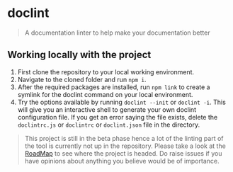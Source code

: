 # doclint

> A documentation linter to help make your documentation better

## Working locally with the project

1. First clone the repository to your local working environment.
2. Navigate to the cloned folder and run `npm i`.
3. After the required packages are installed, run `npm link` to create a symlink for the doclint command on your local environment.
4. Try the options available by running `doclint --init` or `doclint -i`. This will give you an interactive shell to generate your own doclint configuration file. If you get an error saying the file exists, delete the `doclintrc.js` or `doclintrc` or `doclint.json` file in the directory.

> This project is still in the beta phase hence a lot of the linting part of the tool is currently not up in the repository. Please take a look at the [RoadMap](/ROADMAP.md) to see where the project is headed. Do raise issues if you have opinions about anything you believe would be of importance.